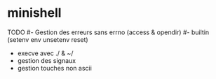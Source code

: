 # minishell

TODO
#- Gestion des erreurs sans errno (access & opendir)
#- builtin (setenv env unsetenv reset)
- execve avec ./ & ~/
- gestion des signaux
- gestion touches non ascii
